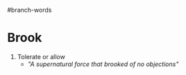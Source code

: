 #branch-words 
# Brook
1. Tolerate or allow
	- *"A supernatural force that brooked of no objections"*